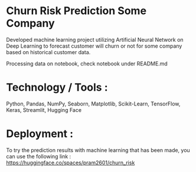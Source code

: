 # Churn Risk Prediction Some Company

Developed machine  learning  project  utilizing  Artificial  Neural  Network on Deep Learning to  forecast  customer will  churn or not for some company based on historical customer data.

Processing data on notebook, check notebook under README.md

# Technology / Tools :
Python,  Pandas,  NumPy,  Seaborn,  Matplotlib,  Scikit-Learn, TensorFlow, Keras, Streamlit, Hugging Face

# Deployment :
To try the prediction results with machine learning that has been made, you can use the following link : https://huggingface.co/spaces/pram2601/churn_risk
